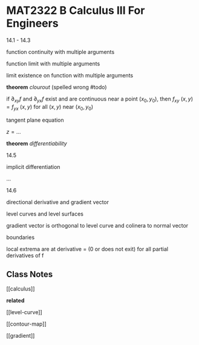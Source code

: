 # MAT2322 B Calculus III For Engineers

14.1 - 14.3

function continuity with multiple arguments

function limit with multiple arguments

limit existence on function with multiple arguments

**theorem** _clourout_ (spelled wrong #todo)

if $\partial_{xy} f$ and $\partial_{yx} f$ exist and are continuous near a point $(x_0, y_0)$, then $f_{xy}\ (x, y) = f_{yx}\ (x, y)$ for all $(x, y)$ near $(x_0, y_0)$

tangent plane equation

$z = \dots$

**theorem** _differentiability_

<!-- $f$ is differentiable at $(x_0, y_0)$ if and only if $\partial_{xy} f$ and $\partial_{yx} f$ exist and are continuous near $(x_0, y_0)$ -->

14.5

implicit differentiation

...

14.6

directional derivative and gradient vector

level curves and level surfaces

gradient vector is orthogonal to level curve and colinera to normal vector

boundaries

local extrema are at derivative = (0 or does not exit) for all partial derivatives of f

## Class Notes

[[calculus]]

**related**

[[level-curve]]

[[contour-map]]

[[gradient]]

